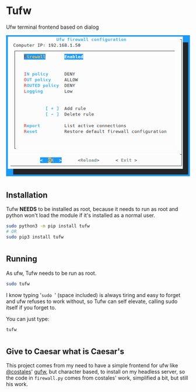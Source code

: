 # Tufw
Ufw terminal frontend based on dialog

<img src="data:image/png;base64,iVBORw0KGgoAAAANSUhEUgAAAiIAAAGhCAIAAADTGkiWAAAACXBIWXMAAA7EAAAOxAGVKw4bAAAg
AElEQVR4Xuzdd3xN5x8H8O9zzrn7Zi8yJBGEhESQZZPaoVX0h6JKrU6ttjpUUdVqq1tRrSql1UVt
FbtW7E3MkEn23Wf+/rhJxJWbQS6JfN+vvF7c55x77rnPvXk+Z+V8ScAiHSCEEEKOQdk2IIQQQjUH
YwYhhJADYcwghBByIMbm8dWxKpsWhBBC9VnwjybbpurAvRmEEEIOhDGDEELIgWwPmqFHiiT+d0Y/
/wafzUm0h2ZFe6U3sZ2lSuwsh8vSD0y2uDVxWRrG0LbPcQhLum7AEZYFACAxrV0/bkRZ35C99gek
1vRPMUm6cctyTqbo6XZHNzy09UH1G8ZM3cZl6Z9Itjg3dlnekmFA+jc5/6Ob9JguLiOdAAAEnfmn
q1yuVjEpXOaiZJzvdeitYDkSgCSBdLvBsWRuyilR8pxs048ZYlXaH4za0z9WGVeKxp4RolrLe7gR
m8/8oawPqucwZh5lklnMA3D1VAxsJLufT9recmTempW91BRD3c/Cq4VSy3qq4YbF/FNGldofjNrT
P1aCnSB5WOuD6jn8vj2iRHbmRt1O65b91aIeV4Hx0KyIY/7YUbjZ3emvNnK5dTZJ+GNvwfeU5td4
pWe5+zrlLqe90huEFXsKfigAAPALcVkazpR+kzIuFz5zRohvrlZlmfYUiUShfD9BE0OBRc/+dMaY
lCsUARXio5zUShXB8PO3212f/FT9/KvcFaNoAuLtIv9fK01/F9tt8/siigcvGn66zl21gEbNxDfV
TAmgKQDeyC4/Y9p0SygipImPcly4KlIBIPLfbS/8m1IM9RS23BBMKtmYdtonnck99E9RjmnOCdNx
M2kSoGxWYFxjUMzupW0P7EdbdEky5VfdNWFm8+TthnPuxR+Kvf68eK2c/hFu6gcftBRKAADJx/O7
HwfGRb2os6qx/fWp3vtFqPrsxgxN48HbOoCzbShBmIFR2thCyzeXOMZL9XwAzSgYF5oKcSJmg3BT
krRGsZCiAhRiqgE8/WhXewNIucshAEB1aK71uGn+8gpv+xQAAOm/i+b4YNVLwZBfAAoAieO+PaDb
wNJdGmvCJO6fy8ZpHPk+VlHB+twCEtlI1UtORI7fmmL+5gQd2UkVaG89q006n1I0PUVgnOSJAbTc
zJ8oEMQAmhL5pcn6lTrSqpEygWPXphmnsWRxrLIBAAAIevaIl3pcCDv/IrskhevVTq6pbv8I3JJj
xmQz1aqRwrfQtKYAQHbHdDts+xMA+PL6J8BZ+WqULCvbtDhdCAzUDPUglIzxrmB9qvl+nXFYeKQJ
gmDbVBPsxgyq2wgV4acIk3ELL4NCK0vwLz6YE+xMQaqQznHbdut2qNUL2pEbHAl0sX9C2M5yAEiQ
t8JP5L4pP2agYZB2RhgjA4AAAABDpnm7EbwC1S82ljEgUxRxX96y7DQqo+yujwSidPiK8aJZ4iQA
AMLzlwQIrKkvrMhvvi5wjOyVeKe+SgAAUQIKgM+zbNVJ2oba2ZFyJ0nhZCxYnGPZY1IOUQIAEFo2
pIWym0i2X+KOmIQ8CTTV7B++gN1vBk1D9exIhdZM5WwzHCk72T6b/gR7/aNkuvgzN8zmH9KJp5v8
Mf/SSyHsrE81369z2SejR05oWHjp/2NiopcvXXp72n2o5LfWQeGGHKqCLf4AZ1rGC1dz+IsU5Wzg
zxdQaUD1carRg1EAAKSB5o4TAIVmkQW4maobnFo6i3jTbHd9xHzjnDOWDIVsRJSytVLaflK/3ghs
DZ7dF8UcFigNE2LdNQCwjse8RSyQwE9LqQGAUAEaQgqlPAuAEgAAaKKhgEhAA4AE97A6gtm6fFoN
QOR0IzkcKT+mbdj2p5BvqpH+qe77xQHh0Xbh7JnS/5eNnPtUScygWo7IiBMBvVk0AThJ4k2zBECc
7R+HUToxfmA+mc4Xeij7mcz7MigdRYdobWerIkKAJmAWyjnfbJNbzgqKAfAJ0E4u3b4mxNsZlLLy
14fNEm5KoPFSjvCXywR2KwcAwJQsVEYRAMnMg3TnC9lrLwdFechBNAlXWAhVAFj3ZggwCsqVQI5B
NAFoJfGGQZII5WUdc6vv7v6h5ZSWQI5BNAOoOTGdvf2nawRAEsECILGi9eRKWTZvhzVU1D/Wf6W7
F3LX+tTs+0WoXBgzdRvjIm+rMG/K1L+0X+bP88kFIHeTRZZsod+N0tBBtLgzW4poqY3Wm3+/xktO
6iC7h8wqQWnpAALns0w/OomBDGnSQN7ETsJpvBWdVezWbPO/KnlzORSZhFN5ZFgHJsDO+si1tA+B
9FzL2izQ3DLttABQt6+e8nCiXQh3PtX4Oy1zpalIX1lDqqL2clBMrwB680V2/n5dqi/DmPkTlPKL
ljLGXdFDa1mZYZgm41uw7NpCcPJWdFRC+VduVaac/nGTxSrMmzMNH5zhGxZYDgklMUNoXzVIReyy
02R7kSWjsperuH9clBQDfEqaaTVhtHK6fQPGuiFRzvrU6PtFqFz2fgtRHcHIJrbTPOZK8nLZg0Xg
66WcGqWs6Dw5RYdogZeocDeqqYdMLoLKifatYP4KURrlhFC5v8ivOqWfe9y4x/59j4hc/mqc9il3
OHHVtOCs6Z9MQebC+BC760O7ql5vLg/guYVHDKs5+RM+hICYVbJ8mafq5SDG1WT5/oR+7nHz6ZID
Ofbay0PCQp1nhcoDOO7vFNO6W6KfM0UBAMWMjtUO8yFpaebVt6Cxv2ZOlOIe/6a13P5h5OPbqGLU
0rFrltMqeYwKwLrzQej+zZXhCul8BmtsqIipbPOv4v7R+qieaUDTBeZvj+s/vcDdLMmMctanRt8v
QuUiNmXNSm+dab3SDA/FIlSzrEfnAAB49sMk3XZa+UWCJgK391AtExoWXnqq5j5vnVnZVhNCqEYd
OlW4SpC1diL6XMtuFlwCZCGYMeiRhjGD0APlqiEFV8wr0yWRpkL81BPD5RrbWRB6pGDMIPRAhYY4
LwmxbUToEYYxgxBCqCLyee1smyrETjlc9iEeFUYIIeRAGDMIIYQcqK7HjGTKyzPgn5IhhFBtVSMx
Y7m+47vJQ3vGtGkd2SHx2Xm7cqp/b6V7w5/4YvCwhWcc8rc9ujUvtAkNCy/5iej56XEeAPhjH/WM
CA0LDw1vFd6uc98xs/44dx8xZ05ZNr5Ti6jXtrC320wpf08f2Su6TZuoTo9P/GpPtvXdiRnbv359
eL+u7dpEx/f638vf7sqoyrsub/kg5h366e2hveIjItrE9Bq98GTxTbX4tKRPJzzeIaZdVNxjQ978
+WhBFd5Wucsvn3nT5DL9GTH8x+slb8Cc8ud7T3eLadO6Y+L4L3dnVeV9IYTqjvuPGSl/x+xn39ru
Purbzfv27/x1xuMBlN2709c0yWw0OirSnAZ8deDk0e2zOip9n15y9NjhDa9FllwvIes4c9eZk0cP
bfpupPPumVMWnqjS3Q/vwl9f/dYLiy7SsrJ/dM2fXvj6RydbTl+//9C+lRPdNk999+8sEQDEvCxj
k2Hvf782acuqmd2Kfn196q83Knnr5S4fhGsrXnv+F12P91du/2/bmi/Hx1nrzIgZv09/Z61q9Mrd
hw7/O69z2revfrnfXPZ5dyt/+RWgm01cdfzY0ZPHjp48/PPoAOstbizH5k+Zcy5qzsYD+5aNVa2d
+u5fD6P+JULIYe47ZoTUvxZtpJ98Z2rfZu5KlVujdk881cl6IykxL3nh5EGdYttFxfd6esbqFBMA
ALvznbhez7z83MAu3Ue//f7kkU/26vnyn6kCgJj204jY4dM+njh82JCBiU+8+H1yvgQAIGavfDZ6
1MpsEQBAuLRoSNRLG4wAQuqvk/r17jt1fXb22tf79e7Rq9/IRcV7NZLu7G/TRybEtWsd233gaz8e
Ltkql/L+HBszacn2H14eOqBXj25dBn1V8c1xKUauUMgZAoSWKRRyGX17NCUURdMytVfLwf/r5Jp5
/nzphr/l+FeDO3R4bsWVKmySm46sWJ4/6KupHdVlGoWMQwfSmiYOjfNR0KqAnqP6+RzeuPOWCMC0
HP7WxP4xzXzd3RvFjf5ftHj25MUKV7/85YNw7q9Vl+Jfmz2mfbCns5tvi/atfWkAADH98jWhZcJj
gUpCO7fs0d6/MDW1oMLxvvzlV4ii5XKFQqEo0538yfUbsmNGPOv777QvMx4b/7jXkbVJmDMIPUru
O2aMJ4+kyCKjw23v1ijlbpg5Zbll0A/bkg+tmxF5+qOXvz1uPbIikZbPLvh5StiZ3eKgxb++F31q
7Y5M67hiOXlGPmHxr3/8veJ1z9Vvfrb7jtvg3IkOHLZgw+aNcxN9fAZ8tmHz1i0blk8IpwFAyts8
8/mvbnSYu+HAsd2/PO+0+tXZ/1oDCwCAO7z8L2r84jVbtm7f8MXAwPt892zW7s3JBe6BwaVVBSVO
rzcadcaq7M+pYt/8fcnESO2d+wKS7X11hRtXr9sMu5bzpy4x4ZHNKr4avdzlS4Xnz2YF+mR/O6pP
p+j2jz356uKDeSIAAN28W1ef80lbLhsEPu/Ypv9yW3aN9aqwf8pdfoXE1FUvPtal22ODJsz47aT1
JsRS3uVLBV4hjRXnj+w+cCIjoGkwXLt8rQohjRCqKyocSKpA1Ov0ktpJe9c9fg3JW/cr+4wZEqql
GM+4cU+3zd6x/bwAAEB7+XjRKm9vF5+GPjLG3cu1IKc4B+jQPk9EaACIS2yfDrB72/GqjNZ3knK2
/bFDO3jKuHYeDFH4dh+R6Lkv6ZClZDJxTRg9sqUTBUC0jRp53uO75w5+8njHTp2i4/q8dST4+TnP
xxRXGAZQRr+74dChX8eF3tUf5aHvriZG+8XE+aWsXbk/yyIYr21Ztvm6ZDFbyiaPVLD/yw/WeU16
d7B/ZatfzvJFXZGeO7N+n8+UX3fs3/T144Zlk2dtzpMAiFP7l2Y8kftV/9jWrTqNX+f9/PT/Nb7r
2TbKWb59stDBH8z/btGyXxZ9OMz35OcTp/yRLgKIJqMJFGqFJAiCxWxhVCrGbDRW4awQQqiuqHiD
uHKU1llLjDq9YLMoUZ+fL3i0Kh7IidbLS1WYl2/dKqcoCghF04SmAUQCosBbxxXK1dXF+gTKyUVr
vJBvBqjmjTjEmxnZXObZl3uvty5I4kxUhM4ggZIAAFDefg2qMTTaIYt6fum8RDeZ0slFc9eJCfp2
lfV7wbSc9NnbuR/M6t++QNGo0zO9O2o3Ot3eYZB0xxa89PaR+E8WPWOtklJdRKGUE0X8UyNauzIA
Yf97Kv7b6ftO8X27kHMLJ7y6q+3HST908Lak/PX+i8++qfn7y/4+lUVZldGNO/ZtDAAAAQFvv3Xh
v3H/7ssbMsRDpVaBxWiRBQYHNWrYUDSZeKWr2rZPEUJ12H2PIuqWbZpyJw6dKd1hsKK0rm50bnbx
NWeS/tYtk4u7a/mvVnqYSMzOvml9Ap93K1/l7qYEIAzDAM9b92skXaGu7JYuIWWebW3x8PaQt3px
5ZYdSVt3JG3dsW3ngf++HuRROm5RpUVr74dc6+bp4e56d8ZYjn/5ZPsOY365fB+HfVShgz785d9D
R5L/W/1xHH9VaNIi2JqMku7Yopfe+K/txwtfi3ezfWUQhPKqi9mi3IOCnAm5q1qmkLZv5yWf7k+0
91VSjEvzgY+3s+zbfaLs3mTVln9bRfNTMhkNoiACEPfGIS43L18xNX/2u48GuF2/dA2CQu65/g1C
qBYqf+CvBjroyXE9ub/mzN2Ukm82F6UfX//X3kwRQBOTEGva9NOfKQaRzz24eMUR767dmlcyfAhX
/lm66YZFMl/9+9ddTNeEKBkAcQ4Kcrm4I+mySTRd2/BLUlbZ8xTEzdO18OK5zNvnwinvhCEdry/7
fM25Ah4ktij9VNLWE3l2x7uKiDxrsbC8BJLAWSwsZ3/UvE3iDEaT0WCq+OR8MVFgWYuFEwBE1mJh
WUEEAJCKLh09cSNPp7t5dsMn7//G9vtfZ2cCIOmOfPf8m/tiPvp2YpSGs1gsLH+7JyTdrmk928aO
WZFaNt7KXb48KrGX275fV5wuEkTjxT//3E+1i2vJAO0ZHKS+vn3doVscSKZrGzce4QJDgkr2y6qx
fDvzS/rTm//Zdz4jT6/Pu7xr4Rdr8yO6xXsQACYysa9P8oqfjvBu2psbF/+THZWY4Hvf30qEUO1x
Xwd4AACAeDz2/hJ+/ieLJia8nS9qfSMefzMOAIhn//c/TZ/1yZju8wyUe/PH3vzqxSgFQIV/X8FE
dPDZMOmx6VlSw/hn5r3eWQsAIGv77Bt9J384pMMi79aDxvSN3Hn59hPokIEvDNw3Z2jnRZTC96mv
Vr0UQVPeiR/Mt3wx77X+c7PMlNqrcbvHX2pz+xlVp1v7SpepOywAAP+NabOCDnx22cY3WlfSX8ro
dzccmkoYpgoDJXfgg27j/7Du770eu/VN14ELd83uIpMMF1ZPn7vxYgFxC4oeMGPB5A5OBAAs//38
w7HrlqMjOs63Pl3eYcaO74dYr0YmlFytUqrUyjJXw9lbvipm8uevzPngpZ4L80VNo9hh897r60EA
tF2nfj5pzufT+8blcYzGP7Lvh5+OblayWVCd5duZXyo4sWr2zFmZhSzj5Nu80+ivpw4PpAEAFG1e
nPfW7Blv9o4pYHzbDZk7Z4hfFToPIVRn1JqyZmLaT6MG7h24ZfEgd9sDOgghhB6ssmXNQsPC75xY
Cbx1JkIIoQcHYwYhhJADVXKu4cGh/J/95dCztq0IIYTqNtybQQgh5EAYMwghhBwIYwYhhJADYcwg
hBByIIwZhBBCDoQxgxBCyIEwZhBCCDlQrfm7GYQQQjXKes+wUg/u5mF3qsmYGTl6dHLyIdtWhBBC
D8OlC+dtmx6GmoyZ5ORDpbdaQwgh9HCV7r7Y7NY8YHhuBiGEkANhzCCEEHIgjBmEEEIOhDGDEELI
gTBmEEIIORDGDEIIIQfCmEEIIeRANfl3M44Q/KPJtqlOuTpWZdtUK9WVfq4r/YkQKoV7MwghhBwI
YwYhhJAD1faDZhWTa+YfabAvp2Bmj9wmvO1Eh1Bpvzjuc1ABACDbdWv+6CJnqcL2ekfO/DhS2a2A
7fs3e75MF6hClCcTGAUAAOzcbXjmvFSN/qGZL0cqH7dwQ1ZZbCchhGq9Wh8z0uWB6555Mq9MiNDR
Pw36eruaWCcTkAhUY8i6T6y559s3W/uoV7+uza9Ke51B0R8OV41U326QOH7CMvPmGrqjK3uTm7pT
aNBI9kZj3IFGqH6p9TFjRRqeadoh0zpAUYFpsuJm1ji287WRouj0YHZlAEDgw//WtWhMb5tyZ5zY
a69bJEHcfkFIk4r/f73m4lvQCX/rhBA183pj20kIoUdbHYkZKnhv2yl7FNY9GKv0F/zffEMhAFDX
CmY8ltusJGmkQNf3kzzSt+UNNmjW9ZYXgdDt+etjd0mglO1/zXP1E8oMV3A5Z+zzYU6/ZPHC9IAP
Bptfi77ZtuRwTPZzflOmSqM6ZSR4OC+Y7nI2lCnSEmW6pd33Oc+stKhqbuCtjSROWL7Psl0s00TR
0/+nGi3wCzPJ4Ka0xsB/lmT+KRcAIDxM+X443dyJaEFKz+EX7WNX5JQcCiOkV3vVz81olYFfsMuy
MLuiQ2RKV2ZKnHxgQ8pVks5dZ2fv4w6aAQD8ghRftmci5dLuE3zZDx4hVLfUkZgRr3Q89EkTGgBA
cO27qkUrC7hvzXs+W71ltssl25kBAIy93LZsK+w/o1DuqbCYAQh14n3fb4dSDTcWDj9GzoxwWbGY
UvXLjDnLUWpZui9EFMmy3SW3y0JWE5mUrW+UA9AAnA/qBv4pyGnq2kC3zTO8GiSnPXHR9oUeKURG
j+qo6CEBAOizuI8vitZjZowr3SmdnXsSpkcxr0cxfybxOgA5SAcvsH+agZZTA9vIZnaSDq5hrf1D
u8metnAbrsLApsybXaXkPy1H7Bx8I3J6Rh/lMKW48ZTlKEWPbKX4QQF9NnPpSub9LrIYRtx5QeBD
ZL3kAHheBqG6qY7EjJQVdml1GAAA8H5hq1u0soAqxdjhGjk6s/yYIdcLJz2fG8oCgA4AwEmzfQAj
ZRYNm1XYjIN2Jvmp2aqd/WSd91u8wDkjiDoxwH9ef27wgGx1Y4q6aPETwAxE18llVzhjlIMEABJ1
OYyCi2W39B85hKa6Ny8+d5JL+E8ugjUdJF5YnMyto2FAJN1JS3kT0EkEKNKppbylhsgJAIAko8IZ
sMaMxPIztlg2suSyRvNhQ7qrKxzJtS7VljZANsAJMs6zM04LHAgmd+ZDfybRmfvZjemggFvnLRP/
E1hXac1geUvbpyKE6oY6EjN0+++fmnfnQbOK0WmcN3f7oeTO5MtB9HX+9KBzaWOeL0NdYQMsVGao
OiVccsmXXY5UuAWD1x+smlau+sJjTyMxYv7NPgd4faLXwuEMLycSQNXXoe4RzdyYX+48aAYAABIv
6QWQiMQDAAUEgPGWfRHHBJqFb3ey+w1kQEflcCcipwFEAADRIF7jAUC6rpMkX+JmvcKsPO4aogDw
a6481LykSaJ81aBWEgXA5SKJBRB04lUBMGYQqqPqSMzYIUkMB5KK4u4e+6U78oDk8y4c0Om6se/p
vErOE8gyLJSJaZQK56K1lLup92/M1se0ehcp4CxHK9SZvoTojX2+1UWx5NhASgSgeMm6TMJKjASS
irAEyl7lZq/9EaRwpvwo0Kdx31wUWIZ+UgEAEl+ST5SaCqDhrESCnQmRxPyS410WASQAFQOl/ZNv
lDiA9BTLtItiabpl5oFRIbEAvs5EDmDRkICHWfoPIXRf6nbMiJz/VQkiNGumsLcuiU5nDW3O3rUl
bqUzddnEHxmoSXqSb39CkFyZ69FKp4UZza9wgSmSrp/6anLu87tl28c5X6HYJy+KYOF80yUpULVr
hAaKVH/0paUywUVusv55cCHS+bfxUqscyTNZH35dKr+97DrUfmXPzUiCuOIAZ6/mtqVQTBMhqCEz
IlDS+Sv6qaD4+BoAABA5814PRZSeGtoQxCJhZ0Fx+808MU+iW7dQTOCFHEE8eFm4kcZvMjADA2VP
GrgTJuLqRMX4SAvWCley+b0WpmdTxQKOz/ORRd69HYEQqiPq9h8xCFz3j/KjrpHz4z0Xfua1qhdj
J2QAJKHde5kv/GCS4lxWTfP4e5QmjbMEp0sAkv85lpKB11Gz+xlTEwsRDGxgKgBv6f9WXvQVcuRt
7++foWOWGdUS5AaULJ81PTGjMDSX2T/Va8FnXhvblgyC9trrCkJT3ZvLnm4he7qF7OlQOsD++vO3
uKmH+Ssy5t0E5WgFv+y6JBGqkbZ4KpfBfldIDWpC04X8JzvZoyUJxGaw758VcrTMW50V8zrL2jEg
mfl3N5oXZ0FcuOK9WNmoIIrNEdIlkEz8zN3cETPpEMq4pbIrCkteGCFU15CARbqyj0tvTUjTNAAI
gp0rhMoTGhZ+4ay9zd97VFdu6WhPXbnVY13p57rSnwjVKvc5noeGVe/ADDvlcNmHdXtvBiGEUC2H
MYMQQsiBMGYQQgg5UG2/0gyPxT8Y2M8IIQfBvRmEEEIOhDGDEELIgTBmEEIIORDGDEIIIQfCmEEI
IeRAGDMIIYQcCGMGIYSQA2HMIIQQciCMGYQQQg6EMYMQQsiBMGYQQgg5EMYMQgghB8KYQQgh5EAY
MwghhBwIYwYhhJADYcwghBByIIwZhBBCDoQxgxBCyIEwZhBCCDkQxgxCCCEHwphBCCHkQBgzCCGE
HAhjBiGEkANhzCCEEHIgjBmEEEIOhDGDEELIgTBmEEIIORDGDEIIIQfCmEEIIeRAGDMIIYQcCGMG
IYSQA2HMIIQQciCMGYQQQg6EMYMQQsiBMGYQQgg5EMYMQgghB2JsGxAAAFjSdQOOsCwAAIlp7fpx
I4qUmcpl6QcmW9yauCwNY+gy7QghhGzU/r2ZIvaZoMKGDUt+/HWzDgMAn2sYui63+2b9Hg4A4Pip
/IT1RWvNNs+9dzI35ZQo7Thf2l4HSQCSBJJtc10lpi0bHhnePDyiVUyXPqPe+m5XGmudIOWuGhcV
GhZe+hPWc+5R3jp/y6jxf2SJAADcf+/Fd5i2ixOuLB0V3e/jZGPJYjP/HNc+4a3tBY9MRyGEqsve
KFp7OMt/SHG5ekzVVUmN+cP52hWnd9qWTpNYdkOm6IghjFLLegYoOrmScjtI5q1Z2cttQXPmkdoZ
pJtN+j05ecvyWf2ZTW+MnbWrsKRjqUajlh47dvTksaMnjx09vuH1KOvbJgrp2Kq/Lgq3lwB04+Fv
jVKt+XR5Cg8AUsGOr787Gz35ta6uZfcFEUL1SrmjaC0jk4NCDhQBWk4UcmBuD1lqGRxLtaRXJWc4
y7vrc3vuNaw8WvjkhrwBO3Sr8iXr83gj+9Ohwqc25vXelP/iUdMJi80z7yQJK3bndluf98SW/Enn
eb7sJFE8eEE3cWter/V5T24v+vSGIAIUpukS1+YOPcVxAADSydP5CWvzpqWJZZ9XexBGpnJrFD1k
2juJwvqlG617KgBAaJlcUUwuo4s/ACq4Vw/6n9+STaXPBwB52Ni3B+qXffZXhmA69v283SEvvt7X
uy58yxBCDlK3B4AmfopGRZbNpZvdleFyLTtpxfjmclcDu/iY6ZwIIPJLk/XLs8SGfsqBXuRqmnHa
MXNWBcsjVIfm2qmNGYXtBOl8StH0C+wNRpbYRNnLHa4WCCKAi4+ivRxuZbGnRQCR35MlSnJ5D59a
3u2K8Ihm4vnTF8ruqJSDDn78qZDdv/6bd0d/qdtMeqt76nefLf7qk7XOY6YOCcCzVwjVa3X7qA/t
pOjrZvntOteyagdliEL+XEtlDC1RuezH2exBnboZZ9mqk7QNtbMj5U6SwslYsDjHssekHKK2fW4J
EuSt8BO5b67csScDIr/5usAxslfinfoqAQBECSgAkMl6+lLbUtmduepWNLvXBFmjPTYAACAASURB
VK7+8hjZHU+tfYhSo6HMegNv/YKIab9O7LC6OC3kHd/b9Elva/dQXj2Hd/x+/uprPUNvPxmIc+dX
JkcNnLrCc9zKEU3q9jcMIXTf6vogQHULlC09ZTngZTuhXJSC8qAAgLgpCIBUyAFvEQsk8NNSagAg
VICGkEIpzwJgN2bsEMUcFigNE1Kym1NyaRpp7a9omGram8F1YrhsoPoHyFSlz6qlJLPBICrdNMXJ
QjUYMGf5xHDrI6J00UDptQ/q+KGJ8974/fjk4sdWxCOuU5jsZHCHFnft9CGE6ptafvSmcs4NlJ1p
Lulm8YmWiokm4QYPIImpOhGAuMiAUVCuBHIMogkAJPGGQZII5aUsnl9GEQDJzNteUUYI0ATMQplm
ivKQg2gSrhRfoQWlVyYwbvIEJ8jLNC7MEEAtT3Cv2p7Xw2Q5czKFat6yWclGCKNx92ng06CBT4MG
Pj6uyrJvgAkd/JRP0sqdVT5wiRCqZ+pCzHAsWFgQJRBYycICf+eARsv6+VNmrkoxAzw7P1k//5hu
WT4QtTzGCRh3RQ8t0WcYpp00LjqiW1EITl6KjiUx4+FEuxA4n2r8PdWyOY3LLDklTmnpAAL5WaYf
r1o232AvcQAU0yuAlvHs/P26hSmmH07qXjnDFR9WI0wPf4ZmhcsmCPBVhNXiLpcEzlSQduSvD+es
p/qO6t2wZFUlgWMtJVj+jgsYqAaJQ9sc37hXX6UPACFU79TiMa9YEftcs8LgKNNOs7hkSFFQY92c
IzZzNAtQhFbtfdBOiv5Owo5MATTycVGqMAqAYkbHaof5kLQ08+pb0NhfMydK4V2yuS7zVL0cxLia
LN+f0M89bj5dckqc0ignhMr9RX7VKf3c48Y9JgAgYaHOs0LlARz3d4pp3S3Rz5kqXSlfP0UEDUAx
3f1r8Z9zCinfDYmOfmzYO6stvecumdHNraQbxOvLRkdFtYmw/sRO2XTHtWXEucvQfj5cJZcLIITq
KxKwSFf28dWxxScOaJoGAEGoxugRGhZ+4ewZ29ZagrO8u0Wf7KRe1FnV+IEftZI49oNtuj0a9U8d
Vf4P/NURQvXcfY7noWHhd06sBDvlcNmHdf0SgFpPEA5n8uezTHs40jZQ4YsZgxCqZzBmHEu0cMuO
G04Daeyvecn/9mE0hBCqJ+pNzMgUHyY+hKtrKbXy68SSKwoQQqj+wc1rhBBCDoQxgxBCyIEwZhBC
CDlQvTk3U0Ow3BlCCFVLXdibyT9kmdhT1ySwsEW84e2/RQsAAJel77c2d9hp6634pX+T87qtL1yu
g7xrRT3X5nYr+7Muf96tOxd4Hx7tcmdS0aZXYluGJX5x6vbl9ezOd9tHTt58V8U4e+0gFRz7ccqQ
zu2iIuJ7j/xg/RULAH9odkLcq/+WnVe4+sPQ1s+syKilJREQQjXG3mhZa0j53LTnLNl91PsvOG+a
Ru153fjVKdt5ylA6ywcEK58IkvkRIDKma5DyiSBFVM3dq/LRLnemP7At2TMsNHfntspqANglFfw7
Z/LCWwlfbtm///cpQQfen/z9WZ4ODAkUMtNvlckUMTMtWxMU7FVuPyKEHiG1/rdct5PbyssmTaS9
lCSoj+KZCPGff4Q778Ffltpd+WIrzSstlU0JUErZ0FaaV1qpu2ttZ7sNy53dpj+QdNCp6wsj2mRv
23ZHUcxq0O9bv1Po/uzoNh5KTUDCpKHhqZs2nxHdgoKcstOzROHMF/0jWr+wtkjUZ2bqGwU3wkOL
CD3yan3M3Lgoco2oxnIAAKCoJiGQcVEoKTVfU7DcGQCAIXnrPia2fWz7Di1ubN9+6Z5yRki/fJX3
Cwm0VtShvIKD1FmXrxrpwMYBhRkZ+vxzZ80+bpdPn2ez0rJVQcFYVxOhR1+t/zU3GiRQktJ7zyuV
BIxgrGC8vxfWcme9QzQjvIloYA/qgM+zljvTzI5UT2jr9LQr6HMse+64ZaQNEuStSPCkbTfPS8qd
vRDv9FJz9YTWzt+2lDNQXO4MzOzOXIkvYPeawNXnIZc7Mx1K2iu07Rip9I5rH5K6fdvVe8kZyWg0
g1JZ8nkRhUIBJpOJeAUHabLSb5w7k9Z66BOeKafT0tNu+YcE2vYWQujRU+tjRqUhYJbMJbliNkug
BnX5twYrv7UK7JU78yxb7kyS8io+blYua7kzlZ1yZyDuzeCOZ3LZQHV+yOXOzMlJew0R7dtpgA6M
b+97Zdv21HvIGaJSK8FsLvm8JIvFAiqVitCNGvvnXE8+kdIwqldcWMGpPVeySKPgBhgzCD36an3M
NGpKyW6IxcXCRPHyFfBtQquByIgTAb25uBzZTbMEQJzvdW8Ay52B+cjWPXmW/R90jYpq1XbkT6ns
+W07rlc/Z2j/kGAm43IqBwAA4q1rqUafxsFqoHyCguBK0j5zeESDsNaNL27bleHbuPjQGkLokVbr
Y8apiyyB4hYuFHIs0rXNlp9PUAMepxlgXORtFWDI1L+0Xzftv6JlBSB3kUXedWKkqup9uTPz0aTd
unbvbjly6vixU8ePHV0y3Dtl2/a0kpyR+DJlzVih9EqFu9u18f06k+1Llx7NsxhvbF/w2+lGfXqH
0wB0YIhvyolrTVs3YTStIrSnTxY2CvbDnRmE6oGHOrZVBXGXzV6kcN9giG1a1PsDscOn6skRAACM
bGI7zWOuJC+XPVgEvl7KqVHKwHvdH6j35c4sx5J2F0X2TCi5BkHeundP7wtJO4oD1LJ1anRpWbM2
vWcfsu6slNdO3Hq9M+85t39f7hEbN+SzazEzvpwQzgAA3SA4UMmERraUA9UwIsKb8QsOtF7XgRB6
tNWbsmb2YLkzhNCj7j7HcyxrVjdhuTOEUP2AMfNwYLkzhFA9Ue9jBsudIYSQI+FmNEIIIQfCmEEI
IeRAGDMIIYQcqN6fm3lIsDwaQqieqPUxk7XMEDuVZwEoGfEIontPUE4fTmsJAIhm7pfTxnU3BR1F
hTZUvRyuCGGAy9I/kWxxbuyyvCXDgPRvcv5HN+kxXVz65RYNPWm9634JQiXGuU3x4L5MKvqnTMEt
wihm9tZ2MJsnbzecEoGhibuGiQlQjW4s86i5y45lbsopUfKcbNOPdgp7PeDyaGLashH95h7laZnG
zb95fP+xLz7XxV8OAFLuqvGPTd9bcqscANp/1C8bp7bOWjai3yfnYt/ftHBIAwq4/97rPFX6eOfM
gBXP/u+PsPl/vBWjBgAQM/+cMGiBx+y/PuruWnOdhxCqS2p9zAAAFahYs1PZRpTOrzGNfcuobOo0
KwYkYc1R3dIc8PGQteH5g6n6dyTyY2u5vYvGlM7yAcG0IAmHUrkMhunix7gS0qrkXpWEouMayXyI
9f9M6V+xUAom3pPKymU3nOFOmV0WhjM1dXEYpZb1VMMNi/mnDNtJUFweTU0x1AP9eOhmk1b+Ot73
5umk72e9MTbj098/6OJCAACoRqOW/vNqhHW/ilCMjAEJAIhCOrbqr4tPvhBausdFNx7+1qj1Yz5d
/uSvE5oxUsGOr787G/3q6q6YMQjVXw90HLtXBCgaZErSaoi8+6eGM6dFMQYM7KY8iXJWzW6vDhHY
D5N02zIsB8PlnW2fW0ztrnzRHUBkZ17nspSyoa3UodaRz7ovwTCPt9TEljlRZW2mtIoX2yg9zeZ3
dhqSr5sOhjp1sddhnOXdLfpDbsrRKv7PTIFXy55urX3KjRAA3sguP2PadEsoIqSJj3JcuKqie69J
woo9BT8UAAD4hbgsDS9TiFMUD140/HSdu2oBjZqJb6qZEkDr0nRPH2W1wc7LW8lkIJ08XfDqFSm+
jets/3s560YYmcqtUfSQae+cS5y0dOMLnYY1tEYvLZMrFGXfugQAVHCvHvQ/vyWPeT/+9iR52Ni3
B258+bO/+i8YkPX9vN0hL/7WF6vKIFSf1akBIOcAn1xARbaiKLAU8TdEcHKVBRIAmgl3BkkQLutt
n1FVPL/6lOHzk4bPTxoWpt2+M6QVpZTHuoDECymVLf9RKY+mCI9oJp4/XVmlZjr48adCdv/6b94d
70fdZtJb3VO/+2zxV5+sdR4zdUgAnl1CqF6zt3Fem4hp7Ki2rIyDQooas0AzNRoALLwkAqgY68Y2
UTMEQDJWMizaJYnCwZLqKq6S/Dl/+o5xmhAtQwAkg/3i0FbW8mgxtETlsh9nswd16mactTyadnak
3ElSOBkLFudY9piUQ9S2zy1BgrwVfiL3zZU7X6ykPNor8U59lQAAogQUFJdH25bK7sxVt6LZvSZw
9b//8mhEqdFQZr2Bt35BxLRfJ3ZYXZwW8o7vbfqkt3X1Ka+ewzt+P3/1tZ6ht58MxLnzK5OjBk5d
4Tlu5YgmdeEbhhByoLowCFANZF+vVYbrhN+mGX/bJLzYi1IQBUMoABMvAQBIkomXACg1DVBeElR6
YoDIFR/11N590KyYJOl5CYDSVNZb9sqj+ZUtj1Yo5VkA7MaMHdbyaBo75dFSTXszuE4Mlw1U/xoo
jyaZDQZR6aYpThaqwYA5yyeGF5+bUbporAfNAADU8UMT573x+/HJxY+tiEdcpzDZyeAOLe7aKUMI
1Tf3eXTlwWCIqyfxbcZM/kThv8k8/7AEoHBi/CnQF/LXJQCBP1sEhKYba2q43JmVaGb3FwBh6KYa
20k2HpXyaJYzJ1Oo5i2blcQqo3H3aeDToIFPgwY+Pq6lFbMBAJjQwU/5JK3cWVjBgUCEUH1W2fZ5
rUIFyV95gh0/jxu7Uu4r7+1m+i7XNH0/35jn97HgGaCIlVvLnZk3Zepf2i/z5/nkApC7VaHcGc+v
PmXYaz0CRzH9wxWNAQBA1Fu+Pcpl5bCXeBLYRBVXaVzx7Pxk/RmVsKW0PBooemgtKzMM02R8C5Zd
WwhO3jbl0bjzqcbfaZkrTUX6yhpSAFBcHu18lulHJzGQIU0ayJvImF4B9OaL7Pz9ulRfhjHzJyjl
Fy1lDIC1PNrKs/xlgMCm91UeTRI4U0Hm2W2L5qyn+s7t3ZAq3m2RBI61WIqPKhJaJi/ztaEaJA5t
s2Bqkl7Z53YjQgiVqFMxA0A6TpQ372mZv08+p+OTbZ10Jw3rbrEHKKp5gOblVnInAGu5M+6M6UAu
m04oPy/lqFaVlzsre26GMIp2YSUxY+H3ZREPjaxfU9Xo4MqvZraWR1t7QwCNfFxrVRgFAMzoWK10
2rglzXyeUE39NRPCbcqj8fNvWL4/YZEo+Ts+JTGjUU4I5edd5lad4iRCj+oibyIjYaHOsyjD0uvc
3ymcSkXHN72zPNoF/qh0f+XRhJTvhkQvVrn6NY8fMHfJuG5uJaspXl82OmpZyWyKxz7f91WZSCHO
XYb289n0c+HtJoQQKlXvy5rVFCyPhhCqre5zPMeyZvUblkdDCNVuGDN1G5ZHQwjVchgzNQTLoyGE
UHlw8xchhJADYcwghBByIIwZhBBCDoQxAwDAZekT1+aOPMtX43I/hBBCVVD7Y4blJ7coGrfW0fcy
keCBlhGrfdid77aPnLy5TIE3hBCqAXilGcDDKiOGEEL1QB0eV+2VCyvKMc05YTpuJk0ClM0KjGsM
itm9tO0pO+3EThkxkf9ue+HflGKop7DlhmBSyca00z7pTCpY/qNKzEv+ftbcFftT9ZRHWK+J708d
2Ex+6rPHX8p/a8uHHUuv4RazVo5N3Jm4ZdGgGixljRB6BNTZ0dFeuTCBW3LMmGwkof6KgELTmoKS
+e212y0jBgAg6NkjRDEuhKEN7JIUzgD2l/OoknI3zJyy3DLoh23Jh9bNiDz90cvfHmfppm0jpDMn
Sm4DBwDAnjlxqVHb1liNGSFko67GDJ9nLRemmR2pntDW6WlX0OdY9piAL2D3m0HTUD07Uv1mtLpt
yY0k7bUDkCBvRYInXe4dJwktG9JC2aOxogUBi0nIkypYziPKkLx1v7LPmCGhWorxjBv3dNvsHdvP
C4pWbZqnnzpTKOavealjn8+O88LlE+dUUVGNHvn+QAhVV52NGYtYIIFn2XJhkpRnAcEsFkjgpaXV
AERON5IXz2+vvRI00VBACNAAIIF4z8ups0R9fr7g4eNp/Z4QrZeXqjAvXyRukVEBKSfOFhzee8tf
e2Jfys3Tp3LD24ZVWikBIVTv1NWYsVcujJZTWgI5BtEMIHFiekkRMHvtVuWUEbOj4uU8eiitqxud
m51jrSYq6W/dMrm4u1JAB0VF0mcPr/svO+7lET7Hdm49frFJm9bVLQmKEKoH6kjMiDxYLMU/LAsi
MO6KHlqizzBMO2lcdES3ohCcvBQdlcC4yWIVoM80fHDG+PVh46GSswf22q2sZcTys0w/XrVsvsFe
4u6YWlbFy6nzJJ61lGBZQQTQxCTEmjb99GeKQeRzDy5eccS7a7fmNIAsrG3Yjb+WXWjRsV3HDorV
Px10aR3lU0e+TQihB6luDAzSxheKgoIKrT/Bsab9HFDM6FjtMB+SlmZefQsa+2vmRCm8CQAjH99G
FaOWjl2znFbJY1QAAATstwNAcRkxub/Irzqln3vcuMdUMuFuFS6nrrNsnRod1SbC+tOm9+xDHBDP
/u9/+jTz+5juMdGJ04+1ePOrF6MUAACayDYhBVxox5Zyt/gODQu5iDZN8MQMQuhuj2BZM1ECyjrw
8+yHSbrttPKLBE0EZbe9umpqOQgh9GDc53iOZc1sHTpVuEqQtXYi+lzLbhZcAmQhVEXt1VVTy0EI
ofrgEYwZVw0puGJemS6JNBXip54YLtdU2F5dNbUchBCqDx7BmAkNcV4SYtsI9turq6aWgxBC9QEe
7kEIIeRAGDMIIYQcCGMGIYSQA2HMIIQQciCMGYQQQg6EMYMQQsiBMGYQQgg5EMYMQgghB8KYQQgh
5EAYMwghhBwIYwYhhJADYcwghBByIIwZhBBCDoQxgxBCyIEwZhBCCDkQxgxCCCEHwphBCCHkQBgz
CCGEHAhjBiGEkANhzCCEEHIgjBmEEEIOhDGDEELIgTBmEEIIORDGDEIIIQfCmEEIIeRAGDMIIYQc
CGMGIYSQA2HMIIQQciCMGYQQQg6EMYMQQsiBMGYQQgg5EMYMQgghB8KYQQgh5EAYMwghhBwIYwYh
hJADYcwghBByIIwZhBBCDoQx43BCoXHs+tyEdbkJ63IT1ufPu2k7w33KvlrU27rwdbkJG3RbWNsZ
ao5w6ovE+Hd33fUK9trvg3DpxzE9Onfr0Dqi36enBNupCKG6A2PG8SQQJPALdPq+q+sPXZyfcbed
fp88/LQLu7r+0NXlZR8iSSDZTq8GqWjTK7EtwxK/ePgDO91k7JKtu7d82FNDbCchhOoUjJkHRK6g
g5zoYCfak7GdVA5J3HZS9+4FzmI7oRyMnLIu2UdmO6m69Ae2JXuGhebu3HbhoecMQugRgTFTO0np
+ezhQlG0bXco/YGkg05dXxjRJnvbtoulOcNd3zhrZI92beO6Dpu54frt+LHXbo+U9+fYmElLtv/w
8tABvXp06zLoqyM8gJi98tnoUSuzRQAA4dKiIVEvbTDaPvUOku7sb9NHJsS1ax3bfeBrPx4uuJ/9
N4SQw2HM1C4cK2YbxSyjqBdBEiTr//N529kcwpC8dR8T2z62fYcWN7Zvv2QNDuHqsrdnHmz23saD
+9a/F3huX3pxnthrrxh3ePlf1PjFa7Zs3b7hi4GB9/Dtk/I2z3z+qxsd5m44cGz3L887rX519r/5
GDQI1WL38IuOHOh8SuHwpPxh24r+0AF3y/BsUv6wpIIP08QHMJCaDiXtFdp2jFR6x7UPSd2+7aoA
AGLWnm3ng58Y0cGbobRhw0d0Lj5VYq+9EsQ1YfTIlk4UANE2auRZ/W+flLPtjx3awVPGtfNgiMK3
+4hEz31Jh6pybBEh9JBU5UQBenACG2lneUqSJO48Y9ilUL7dVCYHcHMmVRrE74s5OWmvIeKVdhqg
A+Pb+y7Ytj11QpPGUJBfCG7ubtZAkHl6uVKFAACSnfZKUN5+DWjbxuoQb2Zkc5lnX+693vrKEmei
InQGCZSO7yGE0D3BmKldnJ1lHZwBJOFKClAKJr6BXGU7i2OYj2zdk2fJ/6Br1AcAIAmctG3H9bGN
A9093SE/L18EVxqAy80pEGUAAMROe2UoyiYOCMMwwPMcAABIukLdHftthNC0IPC324iHt4e81bCV
S0Y0qP6uEELoYcDfVQQAYD6atFvX7t0tR04dP3bq+LGjS4Z7p2zbniZQ3h26tbj6z8oDObxkuLBq
xW6Ddci3115txDkoyOXijqTLJtF0bcMvSVl3XPVANWrsl3s8+YqptME7YUjH68s+X3OugAeJLUo/
lbT1RN49vjZC6EHAmKmVCD2qi8eWGMUD2pUBy7Gk3UWRPRN8ir8P8ta9e3pfSNqRKdJBI2a90/rU
e73i4hNnXY/u3ax4/9dee7XJ2j77Rl/DkiEdOjw+62J038g7dorooP+9OVb796i4Nu1iXt2oAwDK
O/GD+eO1G1/r3yEqpkufcR+vu51BCKHaiAQs0pV9fHVs8chG0zQACEKVLiCyCg0Lv3D2jG1rvScU
GMfuMV0HYAgBQnrHuL3mZTvP/ci+WvTMaY4DAAlESj61p1Nvue08CKH67D7H89Cw8DsnVoKdcrjs
w3vdBkVVRjurPuqmsJ58AABtTe+hePprF3tJJceNiGeVzpEghNADgjHjeBRpqL2vy6sqRsuoAIwW
hFBthedmEEIIORDGDEIIIQfCmEEIIeRAGDMIIYQcCC8BcDih0Dh+j+ma9VIwQvWNcZvibTPLfbl9
QTMAUPI3ezj1egAXNAuXfhw36eerxqJc16dXrH2jVRWvcZBMefmim3vV7oBWE+5xPRFCNQb3Zhyv
LpQ1E9OWDY8Mbx4e0SqmS59Rb323K62SUpj3VHaMP/HF4GELz1Tj2v37dk/riRCqQRgzD0j1yppV
R42VNaObTfo9OXnL8ln9mU1vjJ21q/DeEqsCktlofLAldBBCDx3GDLqNMDKVW6PoIdPeSRTWL91o
vb9YdcuIlTu/kPrrpH69+05dn5299vV+vXv06jdyUfFeTbnzVwDLoyFUt2DMoLspwiOaiedPXxCq
X0bMzvx04LAFGzZvnJvo4zPgsw2bt27ZsHxCOG1//kpgeTSE6o57+AVFjnXxsu6V/wpfKv4p+jLj
QdQ0uxNRajSUWW/gq11GzNHzF8PyaAjVHTV9ogDdN4ORP50nlp7CoHxBAniw568ls8EgKt00dLXL
iDl6/mJYHg2hugNjptZp3cptWyvbxgfLcuZkCtV8bDOmsjJi1Sw7RghA6U0+rS0Vzm8flkdDqM7A
3zF0myRwpoK0I399OGc91XdU74ZUZWXEqll2jLh5uhZePJfJl8xeyfzVgOXREKqtMGZQCSHluyHR
0Y8Ne2e1pffcJTO6uRGASsqIVbPsGB0y8IWB4s9DO7fv1G3wNyeFyuavDiyPhlAthWXNHA7LmiGE
Hq77HM+xrFlth2XNEEL1GcaM42FZM4RQPYbnZhBCCDkQxgxCCCEHwphBCCHkQBgzCCGEHAhjBiGE
kANhzCCEEHIgjBmEEEIOhDGDEELIgTBmEEIIORDGDEIIIQfCmEEIIeRAGDMIIYQcCGMGIYSQA2HM
IIQQciCMGYQQQg6EMYMQQsiBMGYQQgg5EMYMQgghB8KYQQgh5EAYMwghhBwIYwYhhJADYcxUSJJu
3DT/my/Zttc3wtkvB7QduSJTtJ1gj2TKyzM4sNvsLL/a61nXYT+gOqDWx0zWMkNgw8KGDQv9GhVF
dDa8uULQ3/1b5SgZV4rGHjBu00kP7iUfGnbnu+0jJ28227YDAADVsPvEqc/EuFbx68Kf+GLwsIVn
BNv2mmJ3+dVcz7oO+wHVCYxtQy1EBSrW7FS2EaXza0xj3zIqmzrNirGdxzEECepBwFQBcYvo+5Rt
o32S2WgUHTjE2V1+NdezrsN+QHVCed/RWocARYNMTVoNkXf3EM+cFkUAAIueXXiwYPDG3J4b8ycd
MZ1kAQCAs7y7PrfnXsPKo4VPbsgbsEO3Kr94X4Q3sj8dKnxqY17vTfkvHjWdsBQvPeNyYY+1edNT
zB/tzu+7PrffVkOyCPxN/RPrcked5XmQko/nd1+b22OX6Uq9zBz+0OcDeyTEtol6enl62YMwUl7y
wlcGd4mPaxfX6bFh769PFwFASP11Ur/efaeuz85e+3q/3j169Ru5qJyt7TKEa+tnjRnYIz42Lr57
/5HTfj2lK+llMe/w0neG9mwf1TY2vu+YOUlZYoXLL3c9hZQFT8S9uCaveJnC+W8HtH9lXb4EAJLu
7G/TRybEtWsd233gaz8eLqjs0y1vfQBAzEteOHlQp9h2UfG9np6xOsVkbc1e+WzMs5/9NG38iCf7
dE8YNW93jlhRewXrU97rVrcfoLrraefzRege1ImYKZFzgE8uoCJbURRIHPftAd3vudCqsWZcMKPL
NE47as4q+cXkci07acX45nJXA7v4mOmcCCDyS5P1y7PEhn7KgV7kappx2rHb8wNI/1006z1VL0Vq
nm5AKwAoZ+WrUdqJfjQN0DhQ804b7VvN5d6kdP56hIl+bfW/v7/W1mbHVzizbPaPhid+3rH/8N6t
v7zbr7EKAIAOHLZgw+aNcxN9fAZ8tmHz1i0blk8Ip+985p2Ic9ig6T+s/e/ggf2bfxhFlk9ZcIIH
ABCu//bGpOWG/p9vOHTkwM4lk6LUvFTh8stdTzqkd9/Awxt35koAAMLZTVtuxfft4kpAyts88/mv
bnSYu+HAsd2/PO+0+tXZFZ+DK399QMrdMHPKcsugH7YlH1o3I/L0Ry9/e9y6wQPAHUk2DP3yl7/X
r5yg/PPTXy+UxG157XbXp/zXrW4/VH89y/98EboHdSFmxDR2VNuiiBZFbSfyXRZopkYDgPGmebsR
vPzULzZW9AxRP+VF9DmWncbiZxCF/LmWyt4hmhHeRDSwB3XA51m26iRtgBd5AAAAG31JREFUQ83s
SPWEtk5Pu4I+x7LHukEHAAANg7QzwpR9ApTDWykjKaCUTBd/RXsXQoB4uskf81ck+NDa27MjoGla
KEy7cPWWiSgbtIwJc7+37xKlklL/+OC5xITu3fqOmL0tK+vSpSIJQLi2YfXxZqPfHNbSjQGiaBDd
p71/hXFlBx3Yu0/TY5t23BQBuFMb/y3qlNjRmYCUs+2PHdrBU8a182CIwrf7iETPfUmHSnZwy2Fv
fQzJW/cr+4wZEqqlGM+4cU+3zd6x/XxxntChPfu1UAPQXq1b+6Zfvs4VL6ucdrvrY+91q6v661lD
ny9CdePcTAPZ12uV4Trht2nG3zYJL/aiFKTQLLIAN1N1g1NLZiPiTTOAHACAUlAeFAAQNwUBkAo5
4C1igQR+WkoNAIQK0BBSKOVZANTFT26goepCX9QedPMxc2dy3//y5pC3bzLBHYa/NX1MtGv1d/cs
hz5//sPzA79Z/kmUp1xKW/ZM/x08DwDirexbcj9/r/se2yj/Xn3DFm5Kyh40JH3TVnPX9+M1ACDe
zMjmMs++3Hu99QUkzkRF6AwSKO28BTvrI+rz8wWPVp7WZqL18lIV5uWLADQAEJVabV0cRVOSwJcc
dSqn3e76OJf/utVV/fWsoc8XoboRM8AQV0/i25CZ/Iniv57m+SOY6dHOCooB8AnQTvanir/7hHg7
Fz9BNAk3eAhhxFSdCEC7yIABypVAjkE0AWgl8YZBkgjlpSx9CSj3F8jaWB+uM6sMoQkIwh1H54mm
Wf/XPuv/mmTO3Dvv+Vc++r3rH+NDrBvahFS118Scc2dzW/QfFOUpJwDmyxdSBUkSJQDK08eT3XP9
pgj+d4+w9pdfznpSDR5LjPhmzdargde2i91nxygBAIiHt4e81bCVS0Y0uHvx5bGzPpTW1Y3Ozc4R
IZgGkPS3bplcmt7DBV5210co/3Wtqt4P97CeFXy+CFVLhV+02oYKkr/yBKyYx6WLGm9FZxVkZJv/
zeVTdfypm5aV5yzZpb8EPDs/WT//mG5ZPhC1PMYJGHdFDy3RZximnTQuOqJbUQhOXoqOZWKmXC5K
igEpJc20+rrl3yxebzv9kSPxrKUEy94epohTo0DX1EOHsvjSWYXUvRv3XylgJSJTqBQ0o9Hc3hEg
bp6uhRfPZd6e2x7KrZG/6vLe3TfMkpBzcNH3Ow1gMpgkADq478CIi0vn/nIyj5MEQ/qhzfvTSi8l
sLv8ctYTgHh279fm0pqPFm2T9ejXRgEAAJR3wpCO15d9vuZcAQ8SW5R+KmnriZILBcpjb300MQmx
pk0//ZliEPncg4tXHPHu2q159Qdju+tj73UBoFr9UO31rOjzRaha6lTMAJCOE+XND1vm7yNy+atx
2qfc4cRV04Kzpn8yBZkL41Pye0A7Kfo7CTsyBdDIx0WpwigAihkdqx3mQ9LSzKtvQWN/zZwoRaWn
9LU+qmca0HSB+dvj+k8vcDcrGIYeCZatU6Oj2kRYf9r0nn2o5GwCyNqOndov/5t+MW2jEmb9xwEA
mFKTPn++f1y7dtH9p52IeGf6IL/SLxMdMvCFgeLPQzu379Rt8DcnK7rSTN3plZl9ChY+FRf32Ogl
4qiZIwIzL19lAYAOHDZv/kjV+tf6Rrft0HP8d0f0dOnHZX/55awnAHHv2i8248ARpx79ImTFM1Le
iR/MH6/d+Fr/DlExXfqM+3jdlTJn6sphZ32IZ//3P32a+X1M95joxOnHWrz51YtR1iSrHrvrY+d1
rdOq3g/VX88KPl+EqoUELNKVfXx1bPEFJTRNA4AgVDRE2AgNC79w9oxt6wPGWd7dok92Ui/qrGpc
WYoghFB9cJ/jeWhY+J0TK8FOOVz2IW6gIIQQciCMGYQQQg5UJ640qw6Z4sPEio85I4QQenBwbwYh
hJADYcwghBByIIwZhBBCDoQxAwCA5ctqmp1yWw+IcOqLxPh3d5XcGrICwvX10wd1jWsbG9/vs6N3
/ZVjFQiXfhzTo3O3Dq0j+n166u6rRavbD3bW58GXKbP3vuy1PyC1pn/+396dB0Rxn30Af2Znl92F
5b4lKOLBrYCiKKhggkYNRJNo1KSNqdEkTWOSpjmbtjFJzdukSXO07/smaUzaqIlpjKKFxqp4G40X
iCAgh+LBIct9785M/1hAWHYWlvKLoN/PXzAzzM48M7vfOZZ5Oshs3xu2PEPUkI+ZH6Wt2a3Uvswy
qXLzisiwoNCw4PCJUTOSH3r1m1wL757+km23NdQYT/3tTwcDX9l54tj3ab+KHsj3YfixK9fvOrDz
93McLPyXls11kFueH79Nmdx6yQ3/cQyd+hCRle17g5ZnyBrIO+vHxr6tGdqXEREpblvxRerzE6Wa
gvR1T72+RhOY/mK0nflE/SLbbmuoaasoq/OcGKhj9JFpcx3klgdtykyGWH1kt+8NWp4hy1KNhhxb
2poRtdS1vXOkdlGaPimt+v59DZtrO4ZbnB7ty7rhOIWSV2o9QlOWzHCtzMvTi0Qk227LYtsrK+22
LLfVIpKqv1k55fH1GX9dszRlblLirHvfP2m09rpyDKXpr/0kafKk2IRla9NKrx9hWp6PMfODB+Yn
3fPWkdbC9asWJM2dv/wvZ0x9biy3WRMrNj0c89NNFSIRkVD40eKoJ9M6+05YYKUOlskuj2ybMhvq
JmT/8a6EXx/q3udALN/08OTVW/SSzPoOIktt2Uhuf5BrszaA+jRkrn960fSYKdOT1/z/B2umLvm4
SLC2HWXqabk+Vrav3PLYtr43l+FwNtPF1NYs4Xpbs7R2flagQ6hkSC1qfsXAfTxV40PCjuymtHo+
JcwxWiVdrTG0md57MtN7OWmeiVKVV7R8ckUYNcphqTunUCn7fNbZzU2oPplxqt43LtRdQR3ttvRL
P0z7bJKucve61c+8cdv2t+e6cqa2V0v+sfeBAFVb+bkz1dfbmi0zHHtjziuKP6S9PKVr/zK11Wp/
fP2epWNaj7372FNr/jx6+3ORHWdLhhNfbIn58JNt4Y5cY+mlVmuv2zlDM0LJ319aeyz47fTP4u0L
Pnvi4W3CHUQkPx9l5JqN6WsadjyeuCHqk02rA7ueImlqs/acv7uWb6/Y9frDz/5fSPrzkba+T2Tr
IEd2eUxtyh7avPrO7d0m79Dfus2aNEF6P+uiED++c77tOVmFIydFunAcNxjrK8/Ulk339PtpG8Jd
hPITGcXd2sFZ3h8MJ39oevbzDeHq8q8fX/T2l/Pjngzhba5Py9H3Xvi4/v5PM1aMbz74+5VPNWrD
e4y3qHc95fYH+e1reXlsXd/ufzv8DYezGRvbmhlEiUSptl2y16nuDtP91IOsTI/2ZdeJV7/6+ey4
GdMnzf5Vdtzbf10TaUfy7bbIxrZX1tpqEXEut6/4SbijgojTjRzpobD2uhaJ5Qf35I1e+GCcl1Kh
C13+4MyOWwe2zofk2qwNTf2tmzoiOvhKdk6dWLPtyfh5f8w0CkVZ57RRUSN51usr15bN2v5guc2a
bQxndmY0zXhweZijQuUdv2JhcOczU63qVc9B2x9Yr+/QNnhHLezY1NbMgU+JcCg603Ior3F/Hqm1
qocmOy51tTJ956+g8F745oZfBDee+3bdi1t3569M9Fdzsu22NLa1vbLaVotI4eXn0+MATv51Lb+E
VFtTR65urqapVR6eLoo6ItvnI9tmbWjqb93IdWKU//9m5dbqDl+7TVd7pKDSPVsftjhUxXx9B7Md
nC2M+qp6R3830+cb7+bhJrO9e+pVz8GqD/P1HdqGQ8zY2NbM0VXz21matjYht6zl3ey2v+W3z4tV
W5meCO3LTHiNs7uHj/eMx1599Nh973y6JP65SDu5dltkre1V73ZbfbXVUnRulQ6ybb5kcG4eblRT
XSOSC09k0FfViioi2+cj22aNUyqVZDSaDjSlhrqedzA4jucFwWi+A/Wuw0CZtynr1O+6OUVN5N85
sUOqiF3z4OXP9u3yOD82OtKexDK59TXNzvJ6yQ7vjXE7uE696qN093Cqv6Y3ECmJhGp95z8rWN+O
veopvz8QWdu+5ssz2Os7zAyrFe1PWzNJ/FdWw3sFrfv1QrVREol4npREstMT0S3Yvsw6hf99j85v
/eYv28pE2XZbVtteWWi3ZWNbLfnXtUzhFZcYUpK66WiVUWrK37zxQMfXsW2ej1ybNc4pIMD5/N7d
RS1iy4W0DZ33sTv/bGSgnz7zB/OWNRbqMDC925TJkF1fVeik0Etb/p4fEj85Pk699bNjzpFR3gr5
9e2YneX1kh3em1xbNhv3hz70ro9qwpwE+wMbNuU0iIL+6MbteZ29h6xux16s10d2+/ZensFd3+Fm
WMUM9aOtGce5qyn/UssHpxrezDcqPTTPhtjpiGSnJ6Jbr31Zn+ynrnhoXOZfPz3eLNtuy1rbKwvt
tmxtqyX/upbxAQ++9nJk9m/mxk6767XSmDvHd5yn2zof2TZrqkkPPze/af3iuLi7XzsfM39ij2v9
fMD9z6/UffvT2OjJU55J7+rgZKEOA9SrTZkc2fV1mBg9ptYQFB9u5zotzrfOMCF6LE9W1peIZNdL
drgFMm3ZbN0f+tC7Ptppz7z9qPOOVbdPn/XwV86x0SqO40xTWtmOvVmtj/z27bU8g7y+w8xN19YM
AKAHsWzjz+bvnb/rkyUePa+J3Tr+y89ztDUDADAnlp3MyCxvEUlqzN2SVhg6Y6rst+GBsWHxFQAA
ANtITQVbf/fcixVtvNpl/JyX1y0bdcvcChlyEDMAcBPixy77MHWZ+VC4EXDRDAAAGELMAAAAQ4gZ
AABgCDEDAAAMIWYAAIAhxAwAADCEmAEAAIYQMwAAwBBiBgAAGELMAAAAQ4gZAABgCDEDAAAMIWYA
AIAhxAwAADCEmAEAAIYQMwAAwBBiBgAAGELMAAAAQ4gZAABgCDEDAAAMIWYAAIAhxAwAADCEmAEA
AIYQMwAAwBBiBgAAGELMAAAAQ4gZAABgCDEDAAAMIWYAAIAhxAwAADCEmAEAAIYQMwAAwBBiBgAA
GELMAAAAQ4gZAABgCDEDAAAMIWYAAIAhxAwAADCEmAEAAIYQMwAAwBBiBgAAGFKaDxgkPM+bDwIA
gFvPYMbMlCkxQaFhpp8L8/N6jgQAgFvRYMbMF59/3vWzIAjXRwAAwK0K92YAAIAhxAwAADCEmAEA
AIYQMwAAwBBiBgAAGELMAAAAQ4gZAABgCDEDAAAMIWYAAIAhxAwAADCEmAEAAIYQMwAAwBBiBgAA
GELMAAAAQ300AkB3MgCAWwSjBi59xAwAANwiuvpSDq4+YoZRuAEAwFCTn5vT9fMgRg7uzQAAAEOI
GQAAYAgxAwAADCFmAACAIcQMAAAwhJgBAACGEDMAAMBQH/83A2ZGf9piPmhYKVmpNR8EAMASYubG
uDBmqfkgIiIKKPrKfBAAwHCGi2YAAMAQzmbgZmAoSPtjeqGRiIgfk7RyedhgXBsUilM/3pGtjnpo
xUx/HI91IxTvfGd7gW7y4sfifXoURmrTX8y/og6e4GvXfTDc4hAzN4wgRPyl6oFNzX61VD1Bl7rW
fW+IQlJqP98/YqdDw/NTKqPaFQXPjlj3hJ3bl+WvvtLsJJnP4GYmVZ9Yv+HwVZGIUyjtHDxGjJs+
c3qYq+zzwpU+ExfMCWgoOb73fKP5OLBCuJS+fuvJpm47lypo8WN3BstWmoiIJCKSJPM9Uqo5vf2j
AxUBSeMm+JqNglsaYmYQaHhqtfkRoz5fVPzyTy28n/Z0nBi8r/6Rn0k1O71Od5ugKsXz/Z+r7Q5V
PbvW9ozhlaQwksF88DCjcA6IGe9uqCw8U3Jqe7tuxH1Rrpz5NCac020TQv30zWf3IWYGQOk2LtTf
mSMi4ngvuSJ34Ucn/mL1DM5Oa3aOJ4qirTsq3AoQMwPn4MjPG69cPI6/cLj5hUvmY60T2qd/3arl
7b75xPebECnm6dJfpjbN3itmdo5vjXR9/01dfWHd80/V+bV3/8v+8QrSpoZI/8o3fl1ozBkuX44T
6goPp2/duk+19M9PjSMi4lzGxMWFOxi8Wz9Oz626ViWSK0/GmoJ9B45nX65p4ey9R0cmJUSN1Fr7
XBTqiw8eOJZVqm/mHHxGT5w9M2qUPUcklp/Z9e/My5UNLW2SytkrcFrCrEledkRiXdGhbftyrrY7
jJk0tuuAvTL1dy8d9737nruTonytvtpQ0q2eT09VmY/thlP6TJ6VMLbbGYxYd3bzVxlFUmDKTxaE
NR1bv/lYpeOEZcsSA+2qD325cW+lSMS5TVr8+AxfU9IIF3a/l5rTLBERFe36+PVdpPCMXbV8qpdM
rYZlPWGgEDM245RczGjV4iDlAl+Fpl08esGYXmM+TZ9a20eVSJKT5vxYjogrirYTtrX65Rk6jg61
2i8/1F1TG5Jf0EfYPm8iotoywzZfVUqMZsVUKbfU+I8CQ2qpqBfNJxsahPqSY+nbtm7dfrjcO3ZB
8vKUMCV1RaskNldWVAukcHZy4ojaLu7cuvNUi0toVJyfdPnk6UOb2+xW3R3uIvdRJZQf2J5+SK8e
GRYd1lZyMu/Q1y2qVQsjXDgSSDsybMoELS+1Xcv+IWvnHpeRS2M8Wwr+vSuz1OA0NnyUoiArr51I
Q0TkHnffwopvU19dss4YnLRw0T0psyN9NHKveaNZqqdVkrHs+N6MfI6ISO0XeXuwm8I57K6ES59+
d/7A0ZzGuswK8oidExeoJiJd0PQ5jhez0k+Xd5+DwjN8/ly/2uJjGQUNnuGzpt1mx6k9nOQLNKzq
Cf+tPvY/MOM6Sr0lURXISadLDW/tMqZdEq/ZfLmMiKhN1AgkOXBtHBFRm4NCIknTKJreaJJaec2L
iJTHUzT3Zraou/9hP7VUG9ftNv6PShEzSpkyVvnkHaqXW4V3vhty5zXN2Zte/cPnh6+NiFtw15r1
v40d7Wg6pJaqiYiEi3vefX8PkcLBJ3ze7GhvBbVdOHu2XnIOj5sT5ctToOpaaXppzrm6sGkyOSOW
5Z3RC5qxCfffMU4jhWi/2pBxOS+/IXyqk4HEluKs3PKGNsF0ymKoqDCQy9ULJa2kC0u8L3GUstph
/YbDZURExHtEJK+OSF79UlXOgX9u3/76sj+0jp+/5pVf3elv/SbGj02unn0w1hSeNR3PcPbSmMRg
N544x6CEBZcqvs7O2EPKEdOSEkaY7urbeQYEuQkl3/WMGc7BJyTYW994JqOgUec7LiK4j69gDJd6
wqBAzNiGV3PeKmqsFXL1Yl61pB9QxhCRWtHKE9ckqSUiInWzyBHXqlOYPvA4wRj7SrXTas9/L3fb
+eXVlPMDveAtGsTCavGcXgx2U0y257ysXTi5ISRj7aXC0lbXiKCQ4KCxvjqzzxiFc0DUbcbCvMsN
LZyzsx2R1NzYJJBUd3bHe2c7J+Ka6holkokZoampWVK4ubrYERHn5O7C07WWxmZJbD6eeiCvWjsy
fm5UgK41Z8+uU/WCUSRDa6uROHdXJyUR5+zqxpMpZjrZuY4cFxwcXJCXv7e4qLypx7ghoI96yuE0
oUtXJXW/aEZERNrAiHHuuSeuKXwmhniy+aQY4vWEwcFm57l5VRW0xlbyyeNVi8M0D8RQ5TVjerFx
c77xXJv5lNZp7EoDuKnn28YVSVnBUuDpdp7jrgSpOq5qNbTM3NIQ2GT//Xu6Hc/r4h9tcLP1cpfK
gV8UrEwZo5zuwjXVCv/Mbf39eeOpJlphPuGNxTnNeOHb3Y/k7NuxZetvFq01jE9ckJy8YM7kUTrT
aJcxs5JConWb1x/LzTgdERDrqXWwV5DCOTRxXnDnJRlO6eTZcbGR53mOyGAwSkSmsbyDgz0n1dfW
tpOnRqrX1wrE2Tvac8artXUiqUdFzggO4I0Xstsk4hQ8RyqNRklSfW29kVyVDXW1XXVv1+ce+m7H
jh3pR6/5xicvevSjl2IDHIfct5xl69m/k5qejBWHMzKrVBqt4fL+fbljk8OuR7mC57mOOnfHdZyN
9+OwaHjUEwYHYsZmDbXCph+ETce5MX7KJUHKRZPVDjXG52z8CgBvd3ixJvn1luTHyvyCxNA9guTj
uC+x42zGxDm9JnmFw6bZbltmND2yv+N6Wn95BNi9EcEdLzb8cr/huwqp1Xz8UGLnHjZnRdicFS9U
Zmds37rljcezXkhdG9o1mveJmhKSnZ6TefRsxF0TA0JDdMXZxdlndEF+9lJzfdWlMu30+0a4ExFx
ju5u9tyVq9lHvlf6O/COI4P8XX2CI9zOHi7c//WeKr+24pOVkjYgJNiRU7q6Oiuo+vK5k8Wc+uLR
3GaJlCQRqUYEBKgL8s/t3aIaZ1+Wc7UzZsq3/PqJrfbz73li/drpY5wG8Jn9I7JUz9firZ3Jdr83
wym9o2eE+SjaLx7ZdahSEZBwb3xt+sbMgzuyRjwQ6WoKAoWrm5tCulp0Yp97g4edxjsw0EdNRJzW
3p4nsezc8eOcp1rrNT7QQ9P9ZboZTvWE/xpiZqAkqeiy4c3LhrfUCl/bIsCk/CGv92qrHtjUErOX
aiY6fvaqxynnnlMY2+e8Vb9no/P+F11u/7460Kbvm1WXtM3KF8uM5sOHMrVXxLxHIuY9YjQYlVTf
bYQmMD7KO+9wycHjV0ITAucvmutw+FRO1pEcI69xcBkxOsq58yiY94+ZO0G/61zBnt15pAxcGOjv
qvaZlTKP9h/Nyjt5RaHzDZlx+8wwJ47Ie9Jd02rSTxXv/tdVrzETJwfUHiltqG2QyGP8nKTy5n25
JbmFoydNjW47cFIgIvJa/OHuZarh9XHYo57WXb83Q6RqD4wPcy45uCNTz3nG3hHu4WOIDz//zzOH
d33vd2+cJ09EnEv4HVOvpJ0q/X5vqaTwmLkswMdTQUTawMmzxtQfLT3z3RVR4Rm7arSH3G394VhP
GDDO/6OG7r93PVqR53kiEoSB3ny4SQ3WozNv1DPN8OhMAOiPoNCw/Nycrp97juxD+7Mnuv+Kq6EA
AMAQYgYAABhCzAAAAEN93RuEngbr3oZEqeaDiIioJMF8CADAsIazGQAAYAgxAwAADCFmAACAIcQM
AAAwhJgBAACGEDMAAMBQH19oNj1yhvDUGQAAGJA+YqaLrc+0AQCA4WvKlBjzQQMlGzNmpy9dz1AD
AADoP9ybAQAAhhAzAADAEGIGAAAYQswAAABDiBkAAGAIMQMAAAwhZgAAgCHz/5sZ/WmL2RDr7N6Z
bD4IAACgE85mAACAIcQMAAAwhJgBAACGEDMAAMAQYgYAABhCzAAAAEOIGQAAYAgxAwAADCFmAACA
IcQMAAAwhJgBAACGEDMAAMAQYgYAABhCzAAAAEOIGQAAYAgxAwAADHH+HzWYDwMAABgkOJsBAACG
EDMAAMAQYgYAABhCzAAAAEP/AY1YVRkQ0J8NAAAAAElFTkSuQmCC" />

# 
## Installation
Tufw **NEEDS** to be installed as root, because it needs to run as root and python won't load the module if it's installed as a normal user.
```sh
sudo python3 -m pip install tufw
# OR
sudo pip3 install tufw
```
# 
## Running
As ufw, Tufw needs to be run as root.
```sh
sudo tufw
```
I know typing '`sudo `' (space included) is always tiring and easy to forget and ufw refuses to work without, so Tufw can self elevate, calling sudo itself if you forget to.

You can just type:
```sh
tufw
```
# 
## Give to Caesar what is Caesar's
This project comes from my need to have a simple frontend for ufw like [@costales](https://github.com/costales)' [gufw](https://github.com/costales/gufw), but character based, to install on my headless server, so the code in `firewall.py` comes from costales' work, simplified a bit, but still his work.
